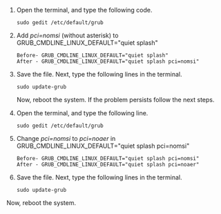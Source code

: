 1. Open the terminal, and type the following code.
   ```
   sudo gedit /etc/default/grub
   ```         
2. Add *pci=nomsi* (without asterisk) to GRUB_CMDLINE_LINUX_DEFAULT="quiet splash"
   ```        
   Before- GRUB_CMDLINE_LINUX_DEFAULT="quiet splash"
   After - GRUB_CMDLINE_LINUX_DEFAULT="quiet splash pci=nomsi"
   ```     
3. Save the file. Next, type the following lines in the terminal.
   ```
   sudo update-grub
   ```         
   Now, reboot the system. If the problem persists follow the next steps.
        
4. Open the terminal, and type the following line.
   ```
   sudo gedit /etc/default/grub
   ```         
5. Change *pci=nomsi* to *pci=noaer* in GRUB_CMDLINE_LINUX_DEFAULT="quiet splash pci=nomsi"
   ```     
   Before- GRUB_CMDLINE_LINUX_DEFAULT="quiet splash pci=nomsi"
   After - GRUB_CMDLINE_LINUX_DEFAULT="quiet splash pci=noaer"
   ```      
6. Save the file. Next, type the following lines in the terminal.
   ```
   sudo update-grub
   ```         
 Now, reboot the system.         
